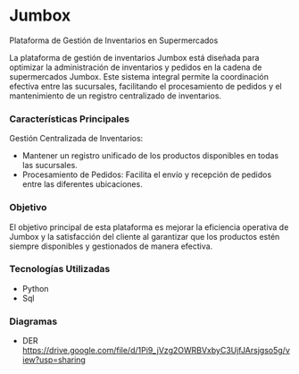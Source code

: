 # Jumbox
Plataforma de Gestión de Inventarios en Supermercados


La plataforma de gestión de inventarios Jumbox está diseñada para optimizar la administración de inventarios y pedidos en la cadena de supermercados Jumbox. Este sistema integral permite la coordinación efectiva entre las sucursales, facilitando el procesamiento de pedidos y el mantenimiento de un registro centralizado de inventarios.



### Características Principales
Gestión Centralizada de Inventarios:
- Mantener un registro unificado de los productos disponibles en todas las sucursales.
- Procesamiento de Pedidos: Facilita el envío y recepción de pedidos entre las diferentes ubicaciones.


### Objetivo
El objetivo principal de esta plataforma es mejorar la eficiencia operativa de Jumbox y la satisfacción del cliente al garantizar que los productos estén siempre disponibles y gestionados de manera efectiva.



### Tecnologías Utilizadas
- Python 
- Sql




### Diagramas
- DER https://drive.google.com/file/d/1Pi9_jVzg2OWRBVxbyC3UjfJArsjgso5g/view?usp=sharing
  


